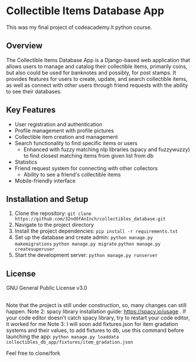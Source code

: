 # Collectible Items Database App
This was my final project of codeacademy.lt python course.
## Overview
The Collectible Items Database App is a Django-based web application that allows users to manage and catalog their collectible items, primarily coins, but also could be used for banknotes and possibly, for post stamps. It provides features for users to create, update, and search collectible items, as well as connect with other users through friend requests with the ability to see their databases.
## Key Features
* User registration and authentication
* Profile management with profile pictures
* Collectible item creation and management
* Search functionality to find specific items or users
  * Enhanced with fuzzy matching nlp libraries (spacy and fuzzywuzzy) to find closest matching items from given list from db
* Statistics
* Friend request system for connecting with other collectors
  * Ability to see a friend's collectible items
* Mobile-friendly interface
## Installation and Setup
1. Clone the repository: 
`git clone https://github.com/32ndOfAnInch/collectibles_database.git`
2. Navigate to the project directory
3. Install the project dependencies: 
`pip install -r requirements.txt`
4. Set up the database and create admin:
`python manage.py makemigrations`
`python manage.py migrate`
`python manage.py createsuperuser`
5. Start the development server:
`python manage.py runserver`
## License
GNU General Public License v3.0
##
Note that the project is still under construction, so, many changes can still happen.
Note 2: spacy library installation guide: https://spacy.io/usage . If your code editor doesn't catch spacy library, try to restart your code editor, it worked for me
Note 3: I will soon add fixtures.json for item gradation systems and their values, to add fixtures to db, use this command before launching the app:
`python manage.py loaddata collectibles_db_app/fixtures/item_gradation.json`

Feel free to clone/fork